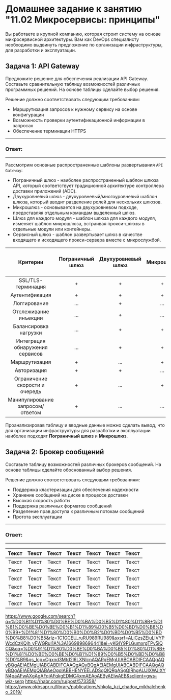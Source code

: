 # Домашнее задание к занятию "11.02 Микросервисы: принципы"

Вы работаете в крупной компанию, которая строит систему на основе микросервисной архитектуры.
Вам как DevOps специалисту необходимо выдвинуть предложение по организации инфраструктуры, для разработки и эксплуатации.

## Задача 1: API Gateway 

Предложите решение для обеспечения реализации API Gateway. 
Составьте сравнительную таблицу возможностей различных программных решений. На основе таблицы сделайте выбор решения.

Решение должно соответствовать следующим требованиям:
- Маршрутизация запросов к нужному сервису на основе конфигурации
- Возможность проверки аутентификационной информации в запросах
- Обеспечение терминации HTTPS

---
### Ответ:
---

Рассмотрим основные распространенные шаблоны развертывания `API Gateway`:

- Пограничный шлюз - наиболее распространенный шаблон шлюза API, который соответствует традиционной архитектуре контроллера доставки приложений (ADC).
- Двухуровневый шлюз - двухуровневый/многоуровневый шаблон шлюза, который вводит разделение ролей для нескольких шлюзов.
- Микрошлюз - основывается на двухуровневом подходе, предоставляя отдельным командам выделенный шлюз.
- Шлюз для каждого модуля - шаблон шлюза для каждого модуля, изменяет шаблон микрошлюза, встраивая прокси-шлюзы в отдельные модули или контейнеры.
- Сервисный шлюз - шаблон развертывает шлюз в качестве входящего и исходящего прокси-сервера вместе с микрослужбой.

| Критерии  | Пограничный шлюз   | Двухуровневый шлюз   | Микрошлюз   | Шлюз для каждого модуля   | Сервисный шлюз   |
| :-------: | :-------: | :-------: | :-------: | :-------: | :-------: |
| SSL/TLS-терминация   | +    | +    | +    | +    | +    |
| Аутентификация   | +    | +    | +    | ...    | +    |
| Логгирование   | ...    | +    | ...    | +    | +    |
| Отслеживание инъекции   | ...    | +    | ...    | ...    | +    |
| Балансировка нагрузки   | ...    | +    | +    | ...    | +    |
| Интеграция обнаружения сервисов   | ...    | +    | +    | ...    | +    |
| Маршрутизация   | +    | ...    | +    | ...    | ...    |
| Авторизация   | +    | +    | ...    | ...    | +    |
| Ограничение скорости и очередь   | +    | ...    | +    | +    | ...    |
| Манипулирование запросом/ответом   | +    | ...    | ...    | ...    | ...    |

Проанализировав таблицу и вводные данные можно сделать вывод, что для организации инфраструктуры для разработки и эксплуатации наиболее подходят **Пограничный шлюз** и **Микрошлюз**.

## Задача 2: Брокер сообщений

Составьте таблицу возможностей различных брокеров сообщений. На основе таблицы сделайте обоснованный выбор решения.

Решение должно соответствовать следующим требованиям:
- Поддержка кластеризации для обеспечения надежности
- Хранение сообщений на диске в процессе доставки
- Высокая скорость работы
- Поддержка различных форматов сообщений
- Разделение прав доступа к различным потокам сообщений
- Протота эксплуатации

---
### Ответ:
---


| Текст  | Текст  | Текст  | Текст  | Текст  | Текст  | Текст  |
| :-------: | :-------: | :-------: | :-------: | :-------: | :-------: | :-------: |
| Текст  | Текст  | Текст  | Текст  | Текст  | Текст  | Текст  |
| Текст  | Текст  | Текст  | Текст  | Текст  | Текст  | Текст  |
| Текст  | Текст  | Текст  | Текст  | Текст  | Текст  | Текст  |
| Текст  | Текст  | Текст  | Текст  | Текст  | Текст  | Текст  |
| Текст  | Текст  | Текст  | Текст  | Текст  | Текст  | Текст  |
| Текст  | Текст  | Текст  | Текст  | Текст  | Текст  | Текст  |

https://www.google.com/search?q=%D0%B1%D1%80%D0%BE%D0%BA%D0%B5%D1%80%D1%8B+%D1%81%D0%BE%D0%BE%D0%B1%D1%89%D0%B5%D0%BD%D0%B8%D0%B9+%D1%81%D1%80%D0%B0%D0%B2%D0%BD%D0%B5%D0%BD%D0%B8%D0%B5&rlz=1C1GCEU_ruRU989RU989&sxsrf=ALiCzsZEiuLIVYPWcdCzKQjh_yFWGRuI1A%3A1669898696441&ei=yKGIY9PLGumxrgTPv5iQCQ&oq=%D0%91%D1%80%D0%BE%D0%BA%D0%B5%D1%80%D1%8B+%D1%81%D0%BE%D0%BE%D0%B1%D1%89%D0%B5%D0%BD%D0%B8%D0%B9&gs_lcp=Cgxnd3Mtd2l6LXNlcnAQARgEMgUIABCABDIFCAAQgAQyBQgAEIAEMgUIABCABDIFCAAQgAQyBQgAEIAEMgUIABCABDIFCAAQgAQyBQgAEIAEMgQIABAeOgoIABBHENYEELADSgQIQRgASgQIRhgAUJIXWJIXYN4paAFwAXgAgAFqiAFqkgEDMC4xmAEAoAEByAEIwAEB&sclient=gws-wiz-serp
https://habr.com/ru/post/573358/
https://www.okbsapr.ru/library/publications/shkola_kzi_chadov_mikhalchenko_2019/
